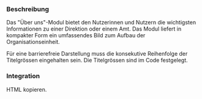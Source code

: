 ### Beschreibung
Das "Über uns"-Modul bietet den Nutzerinnen und Nutzern die wichtigsten Informationen zu einer Direktion oder einem Amt. Das Modul liefert in kompakter Form ein umfassendes Bild zum Aufbau der Organisationseinheit.

Für eine barrierefreie Darstellung muss die konsekutive Reihenfolge der Titelgrössen eingehalten sein.
Die Titelgrössen sind im Code festgelegt.


### Integration
HTML kopieren.


